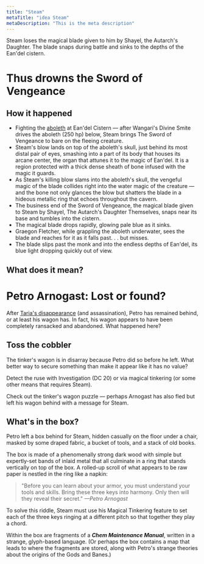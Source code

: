 ```yaml
---
title: "Steam"
metaTitle: "idea Steam"
metaDescription: "This is the meta description"
---
```


Steam loses the magical blade given to him by Shayel, the Autarch's Daughter. The blade snaps during battle and sinks to the depths of the Ean'del cistern.

# Thus drowns the Sword of Vengeance 

## How it happened

* Fighting the [aboleth](https://www.dndbeyond.com/monsters/aboleth) at Ean'del Cistern — after Wangari's Divine Smite drives the aboleth (250 hp) below, Steam brings The Sword of Vengeance to bare on the fleeing creature.
* Steam's blow lands on top of the aboleth's skull, just behind its most distal pair of eyes, smashing into a part of its body that houses its arcane center, the organ that attunes it to the magic of Ean'del. It is a region protected with a thick dense sheath of bone infused with the magic it guards.
* As Steam's killing blow slams into the aboleth's skull, the vengeful magic of the blade collides right into the water magic of the creature — and the bone not only glances the blow but shatters the blade in a hideous metallic ring that echoes throughout the cavern.
* The business end of the Sword of Vengeance, the magical blade given to Steam by Shayel, The Autarch's Daughter Themselves, snaps near its base and tumbles into the cistern.
* The magical blade drops rapidly, glowing pale blue as it sinks.
* Graegon Fletcher, while grappling the aboleth underwater, sees the blade and reaches for it as it falls past. . . but misses.
* The blade slips past the monk and into the endless depths of Ean'del, its blue light dropping quickly out of view.

## What does it mean?

# Petro Arnogast: Lost or found?

After [Taria's disappearance](/01-prep/sod-12-prep-scrying-split-blood#murderinethewa'dan) (and assassination), Petro has remained behind, or at least his wagon has. In fact, his wagon appears to have been completely ransacked and abandoned. What happened here?

## Toss the cobbler

The tinker's wagon is in disarray because Petro did so before he left. What better way to secure something than make it appear like it has no value?

Detect the ruse with Investigation (DC 20) or via magical tinkering (or some other means that requires Steam).

Check out the tinker's wagon puzzle — perhaps Arnogast has also fled but left his wagon behind with a message for Steam.

## What's in the box?

Petro left a box behind for Steam, hidden casually on the floor under a chair, masked by some draped fabric, a bucket of tools, and a stack of old books.

The box is made of a phenomenally strong dark wood with simple but expertly-set bands of inlaid metal that all culminate in a ring that stands vertically on top of the box. A rolled-up scroll of what appears to be raw paper is nestled in the ring like a napkin:

>"Before you can learn about your armor, you must understand your tools and skills. Bring these three keys into harmony. Only then will they reveal their secret."  *—Petro Arnogast*
>

To solve this riddle, Steam must use his Magical Tinkering feature to set each of the three keys ringing at a different pitch so that together they play a chord.

Within the box are fragments of a ***Chem Maintenance Manual***, written in a strange, glyph-based language. (Or perhaps the box contains a map that leads to where the fragments are stored, along with Petro's strange theories about the origins of the Gods and Banes.)

